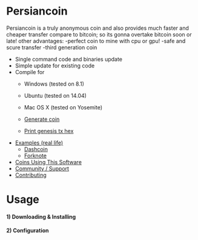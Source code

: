 Persiancoin
==================
Persiancoin is a truly anonymous coin and also provides much faster and cheaper transfer compare to bitcoin;
so its gonna overtake bitcoin soon or late!
other advantages:
 -perfect coin to mine with cpu or gpu!
 -safe and scure transfer
 -third generation coin
 * Single command code and binaries update
* Simple update for existing code
* Compile for
  * Windows (tested on 8.1)
  * Ubuntu (tested on 14.04)
  * Mac OS X (tested on Yosemite)

  * [Generate coin](#3-generate-coin)
  * [Print genesis tx hex](#4-print-genesis-tx-hex)
* [Examples (real life)](#examples_real_life)
  * [Dashcoin](#1-dashcoin)
  * [Forknote](#2-forknote)
* [Coins Using This Software](#coins-using-this-software)
* [Community / Support](#community--support)
* [Contributing](#contributing)


Usage
===

#### 1) Downloading & Installing

#### 2) Configuration



